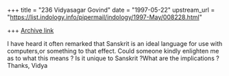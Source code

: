 +++
title = "236 Vidyasagar Govind"
date = "1997-05-22"
upstream_url = "https://list.indology.info/pipermail/indology/1997-May/008228.html"

+++
[Archive link](https://list.indology.info/pipermail/indology/1997-May/008228.html)

I have heard it often remarked that Sanskrit is an ideal language for use
with computers,or something to that effect.
Could someone kindly enlighten me as to what this means ?
Is it unique to Sanskrit ?What are the implications ?
Thanks,
Vidya





